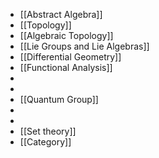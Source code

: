 - [[Abstract Algebra]]
- [[Topology]]
- [[Algebraic Topology]]
- [[Lie Groups and Lie Algebras]]
- [[Differential Geometry]]
- [[Functional Analysis]]
-
-
- [[Quantum Group]]
-
-
- [[Set theory]]
- [[Category]]